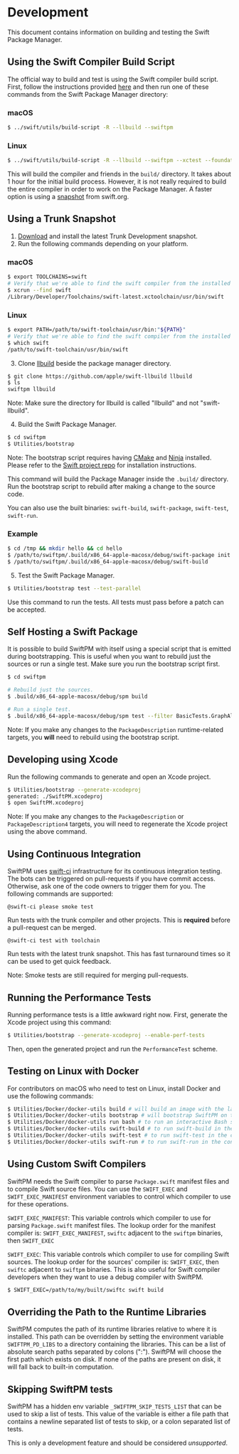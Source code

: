 # Development

This document contains information on building and testing the Swift Package Manager.

## Using the Swift Compiler Build Script

The official way to build and test is using the Swift compiler build script.
First, follow the instructions provided
[here](https://github.com/apple/swift/blob/master/README.md#getting-started) and
then run one of these commands from the Swift Package Manager directory:

### macOS

```sh
$ ../swift/utils/build-script -R --llbuild --swiftpm
```

### Linux

```sh
$ ../swift/utils/build-script -R --llbuild --swiftpm --xctest --foundation --libdispatch
```

This will build the compiler and friends in the `build/` directory. It takes about 1
hour for the initial build process. However, it is not really required to build
the entire compiler in order to work on the Package Manager. A faster option is
using a [snapshot](https://swift.org/download/#releases) from swift.org.

## Using a Trunk Snapshot

1. [Download](https://swift.org/download/#snapshots) and install the latest Trunk Development snapshot.
2. Run the following commands depending on your platform.

### macOS

```sh
$ export TOOLCHAINS=swift
# Verify that we're able to find the swift compiler from the installed toolchain.
$ xcrun --find swift
/Library/Developer/Toolchains/swift-latest.xctoolchain/usr/bin/swift
```

### Linux

```sh
$ export PATH=/path/to/swift-toolchain/usr/bin:"${PATH}"
# Verify that we're able to find the swift compiler from the installed toolchain.
$ which swift
/path/to/swift-toolchain/usr/bin/swift
```

3. Clone [llbuild](https://github.com/apple/swift-llbuild) beside the package manager directory.

```sh
$ git clone https://github.com/apple/swift-llbuild llbuild
$ ls
swiftpm llbuild
```

Note: Make sure the directory for llbuild is called "llbuild" and not
    "swift-llbuild".

4. Build the Swift Package Manager.

```sh
$ cd swiftpm
$ Utilities/bootstrap
```

 Note: The bootstrap script requires having [CMake](https://cmake.org/) and [Ninja](https://ninja-build.org/) installed. Please refer to the [Swift project repo](https://github.com/apple/swift/blob/master/README.md#macos) for installation instructions.

This command will build the Package Manager inside the `.build/` directory.
    Run the bootstrap script to rebuild after making a change to the source
    code.

   You can also use the built binaries: `swift-build`, `swift-package`,
    `swift-test`, `swift-run`.

### Example

```sh
$ cd /tmp && mkdir hello && cd hello
$ /path/to/swiftpm/.build/x86_64-apple-macosx/debug/swift-package init
$ /path/to/swiftpm/.build/x86_64-apple-macosx/debug/swift-build
```

5. Test the Swift Package Manager.

```sh
$ Utilities/bootstrap test --test-parallel
```

Use this command to run the tests. All tests must pass before a patch can be accepted.

## Self Hosting a Swift Package

It is possible to build SwiftPM with itself using a special script that is
emitted during bootstrapping. This is useful when you want to rebuild just the
sources or run a single test. Make sure you run the bootstrap script first.

```sh
$ cd swiftpm

# Rebuild just the sources.
$ .build/x86_64-apple-macosx/debug/spm build

# Run a single test.
$ .build/x86_64-apple-macosx/debug/spm test --filter BasicTests.GraphAlgorithmsTests/testCycleDetection
```

Note: If you make any changes to the `PackageDescription` runtime-related targets,
you **will** need to rebuild using the bootstrap script.

## Developing using Xcode

Run the following commands to generate and open an Xcode project.

```sh
$ Utilities/bootstrap --generate-xcodeproj
generated: ./SwiftPM.xcodeproj
$ open SwiftPM.xcodeproj
```

Note: If you make any changes to the `PackageDescription` or `PackageDescription4`
targets, you will need to regenerate the Xcode project using the above command.

## Using Continuous Integration

SwiftPM uses [swift-ci](https://ci.swift.org) infrastructure for its continuous integration testing. The
bots can be triggered on pull-requests if you have commit access. Otherwise, ask
one of the code owners to trigger them for you. The following commands are supported:

    @swift-ci please smoke test

Run tests with the trunk compiler and other projects. This is **required** before
a pull-request can be merged.

    @swift-ci test with toolchain

Run tests with the latest trunk snapshot. This has fast turnaround times so it can
be used to get quick feedback.

Note: Smoke tests are still required for merging pull-requests.

## Running the Performance Tests

Running performance tests is a little awkward right now. First, generate the
Xcode project using this command:

```sh
$ Utilities/bootstrap --generate-xcodeproj --enable-perf-tests
```

Then, open the generated project and run the `PerformanceTest` scheme.

## Testing on Linux with Docker

For contributors on macOS who need to test on Linux, install Docker and use the
following commands:

```sh
$ Utilities/Docker/docker-utils build # will build an image with the latest Swift snapshot
$ Utilities/Docker/docker-utils bootstrap # will bootstrap SwiftPM on the Linux container
$ Utilities/Docker/docker-utils run bash # to run an interactive Bash shell in the container
$ Utilities/Docker/docker-utils swift-build # to run swift-build in the container
$ Utilities/Docker/docker-utils swift-test # to run swift-test in the container
$ Utilities/Docker/docker-utils swift-run # to run swift-run in the container
```

## Using Custom Swift Compilers

SwiftPM needs the Swift compiler to parse `Package.swift` manifest files and to
compile Swift source files. You can use the `SWIFT_EXEC` and `SWIFT_EXEC_MANIFEST`
environment variables to control which compiler to use for these operations.

`SWIFT_EXEC_MANIFEST`: This variable controls which compiler to use for parsing
`Package.swift` manifest files. The lookup order for the manifest compiler is:
`SWIFT_EXEC_MANIFEST`, `swiftc` adjacent to the `swiftpm` binaries, then `SWIFT_EXEC`

`SWIFT_EXEC`: This variable controls which compiler to use for compiling Swift
sources. The lookup order for the sources' compiler is: `SWIFT_EXEC`, then `swiftc` adjacent
to `swiftpm` binaries. This is also useful for Swift compiler developers when they
want to use a debug compiler with SwiftPM.

```sh
$ SWIFT_EXEC=/path/to/my/built/swiftc swift build
```

## Overriding the Path to the Runtime Libraries

SwiftPM computes the path of its runtime libraries relative to where it is
installed. This path can be overridden by setting the environment variable
`SWIFTPM_PD_LIBS` to a directory containing the libraries. This can be a list of
absolute search paths separated by colons (":"). SwiftPM will choose the first
path which exists on disk. If none of the paths are present on disk, it will fall
back to built-in computation.

## Skipping SwiftPM tests

SwiftPM has a hidden env variable `_SWIFTPM_SKIP_TESTS_LIST` that can be used
to skip a list of tests. This value of the variable is either a file path that contains a
newline separated list of tests to skip, or a colon separated list of tests.

This is only a development feature and should be considered _unsupported_.

